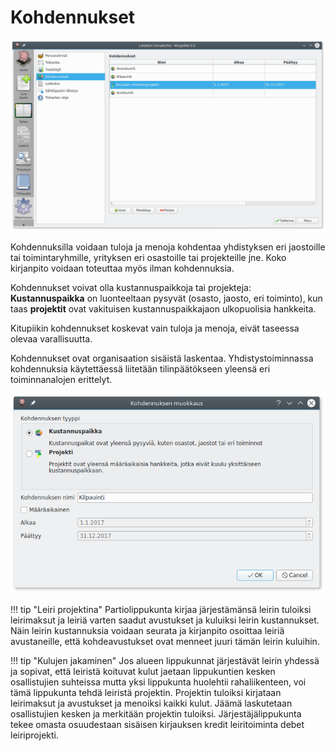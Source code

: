 # Kohdennukset

![](kohdennukset.png)

Kohdennuksilla voidaan tuloja ja menoja kohdentaa yhdistyksen eri jaostoille tai toimintaryhmille, yrityksen eri osastoille tai projekteille jne. Koko kirjanpito voidaan toteuttaa myös ilman kohdennuksia.

Kohdennukset voivat olla kustannuspaikkoja tai projekteja: **Kustannuspaikka** on luonteeltaan pysyvät (osasto, jaosto, eri toiminto), kun taas **projektit** ovat vakituisen kustannuspaikkajaon ulkopuolisia hankkeita.

Kitupiikin kohdennukset koskevat vain tuloja ja menoja, eivät taseessa olevaa varallisuutta.

Kohdennukset ovat organisaation sisäistä laskentaa. Yhdistystoiminnassa kohdennuksia käytettäessä liitetään tilinpäätökseen yleensä eri toiminnanalojen erittelyt.

![](muokkaa.png)

!!! tip "Leiri projektina"
    Partiolippukunta kirjaa järjestämänsä leirin tuloiksi leirimaksut ja leiriä varten saadut avustukset ja kuluiksi leirin kustannukset. Näin leirin kustannuksia voidaan seurata ja kirjanpito osoittaa leiriä avustaneille, että kohdeavustukset ovat menneet juuri tämän leirin kuluihin.

!!! tip "Kulujen jakaminen"
    Jos alueen lippukunnat järjestävät leirin yhdessä ja sopivat, että leiristä koituvat kulut jaetaan lippukuntien kesken osallistujien suhteissa mutta yksi lippukunta huolehtii rahaliikenteen, voi tämä lippukunta tehdä leiristä projektin. Projektin tuloiksi kirjataan leirimaksut ja avustukset ja menoiksi kaikki kulut. Jäämä laskutetaan osallistujien kesken ja merkitään projektin tuloiksi. Järjestäjälippukunta tekee omasta osuudestaan sisäisen kirjauksen kredit leiritoiminta debet leiriprojekti.
